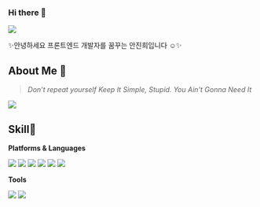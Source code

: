 ### Hi there 👋

<img src="http://mazassumnida.wtf/api/v2/generate_badge?boj=gwangbaekun">

<!--
**gwangbaekun/gwangbaekun** is a ✨ _special_ ✨ repository because its `README.md` (this file) appears on your GitHub profile.

Here are some ideas to get you started:

- 🔭 I’m currently working on ...
- 🌱 I’m currently learning ...
- 👯 I’m looking to collaborate on ...
- 🤔 I’m looking for help with ...
- 💬 Ask me about ...
- 📫 How to reach me: ...
- 😄 Pronouns: ...
- ⚡ Fun fact: ...
-->


<p>✨안녕하세요 프론트엔드 개발자를 꿈꾸는 안진희입니다 ☺️✨</p>

## About Me 👻
> <p><i>Don’t repeat yourself Keep It Simple, Stupid. You Ain't Gonna Need It</i></p>
<a harf="https://anggom.notion.site/JINI-Cool-and-Fun-f556431bd9e34d68b86a06a22d2a3f4a"><img src="https://img.shields.io/badge/Notion-000000?style=flat-square&logo=Notion&logoColor=white" style="display:inline-block"/></a>



<h2>Skill💪</h2>


<p><b>Platforms & Languages</b></p>

  <img src="https://img.shields.io/badge/React-61DAFB?style=flat-square&logo=React&logoColor=black" style="display:inline-block"/> <img src="https://img.shields.io/badge/Redux-764ABC?style=flat-square&amp;logo=Redux&amp;logoColor=white" style="display:inline-block"> <img src="https://img.shields.io/badge/HTML5-e74c3c?style=flat-square&amp;logo=HTML5&amp;logoColor=white" style="display:inline-block"> <img src="https://img.shields.io/badge/CSS3-0A84FF?style=flat-square&amp;logo=CSS3&amp;logoColor=white" style="display:inline-block"> <img src="https://img.shields.io/badge/SCSS-fd79a8?style=flat-square&amp;logo=Sass&amp;logoColor=white" style="display:inline-block"> <img src="https://img.shields.io/badge/styled%2Dcomponents-DB7093?style=flat-square&amp;logo=styled%2Dcomponents&amp;logoColor=white" style="display:inline-block">



<p><b>Tools</b></p>

<img src="https://img.shields.io/badge/Firebase-FFCA28?style=flat-square&logo=Firebase&logoColor=black" style="display:inline-block"/> <img src="https://img.shields.io/badge/GitHub-181717?style=flat-square&logo=GitHub&logoColor=white" style="display:inline-block"/>









